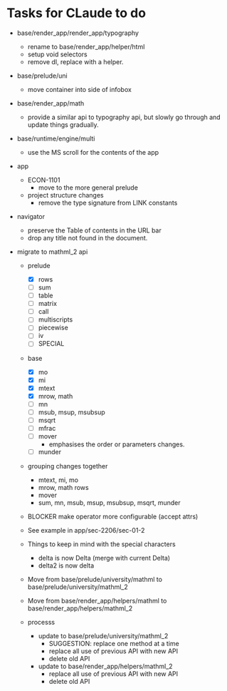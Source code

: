 # Tasks for CLaude to do


- base/render_app/render_app/typography
    - rename to base/render_app/helper/html
    - setup void selectors
    - remove dl, replace with a helper.

- base/prelude/uni
    - move container into side of infobox
- base/render_app/math
    - provide a similar api to typography api, but slowly go through
      and update things gradually.

- base/runtime/engine/multi
    - use the MS scroll for the contents of the app

- app
    - ECON-1101
        - move to the more general prelude
    - project structure changes
        - remove the type signature from LINK constants

- navigator
    - preserve the Table of contents in the URL bar
    - drop any title not found in the document.

- migrate to mathml_2 api
    - prelude
        - [x] rows
        - [ ] sum
        - [ ] table
        - [ ] matrix
        - [ ] call
        - [ ] multiscripts
        - [ ] piecewise
        - [ ] iv
        - [ ] SPECIAL
    - base
        - [x] mo
        - [x] mi
        - [x] mtext
        - [x] mrow, math
        - [ ] mn
        - [ ] msub, msup, msubsup
        - [ ] msqrt
        - [ ] mfrac
        - [ ] mover
            - emphasises the order or parameters changes.
        - [ ] munder
    - grouping changes together
        - mtext, mi, mo
        - mrow, math rows
        - mover
        - sum, mn, msub, msup, msubsup, msqrt, munder

    - BLOCKER make operator more configurable (accept attrs)
    - See example in app/sec-2206/sec-01-2
    - Things to keep in mind with the special characters
        - delta is now Delta (merge with current Delta)
        - delta2 is now delta
    - Move from base/prelude/university/mathml to base/prelude/university/mathml_2
    - Move from base/render_app/helpers/mathml to base/render_app/helpers/mathml_2
    - processs
        - update to base/prelude/university/mathml_2
            - SUGGESTION: replace one method at a time
            - replace all use of previous API with new API
            - delete old API
        - update to base/render_app/helpers/mathml_2
            - replace all use of previous API with new API
            - delete old API


